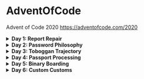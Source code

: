 # AdventOfCode
Advent of Code 2020 https://adventofcode.com/2020

<details>
<summary><b>Day 1: Report Repair</b></summary>
<p>
Day 1 provides an expense report with which one must search through each entry and find the pair that total 2020. Then find the triplet that totals 2020.

```
1721
979
366
299
675
1456
```

### Part 1:
For every entry in the list, compare it with every other entry until once pair totals 2020. 

### Part 2:
Same as part 1 but check every triplet in the same manner as before.

Added in some early outs in case there was no chance of a solution for any particular pair. Additionally, the data was sorted in ascending order to speed up operations. 
</p>
</details>


<details>
<summary><b>Day 2: Password Philosophy</b></summary>
<p>
Day 2 provides a list of passwords along with some criteria for validity. Where you are given two numbers and one character. The numbers being the min and max occurrences for the given char in the respective password.

```
1-3 a: abcde
1-3 b: cdefg
2-9 c: ccccccccc
```

### Part 1:
Parse the data to extract the min, max, and special char and the password. Check the occurrences of the char in the password and verify it is within the min and max allowed.

### Part 2:
The rules change such that the numbers are now indices of where the char can occur in the password, but it can only occur in one of the two indices to be valid. For a little extra challenge, the numbers are not 0 based as is typical in programming languages. Check each index for the char and return a valid result only if one occurs.

Added in a regex version as well as built-in methods to solve.
</p>
</details>


<details>
<summary><b>Day 3: Toboggan Trajectory</b></summary>
<p>
Day 3 provides a map of trees for a given region. This region repeats the tree pattern out to the right. Each '#' indicates a tree. One must find all trees hit based on a given trajectory (slope)

```
..##....... --->
#...#...#..
.#....#..#.
..#.#...#.#
.#...##..#.
..#.##..... ...>
.#.#.#....#
.#........#
#.##...#...
#...##....#
.#..#...#.# --->
```

### Part 1:
Given a slope of (3, 1) calculate the number of tees hit - points on the path with "#".

### Part 2:
Given a number of slopes,[(1, 1), (3, 1), (5, 1), (7, 1), (1, 2)] calculate the trees hit for each slope and find the product of them all.

### Created a little gif to show part one in action
<p align="center">
<img src="https://github.com/GlassToeStudio/AdventOfCode_2020/blob/master/Day_03/AoC_day3_p1.gif" width="50%" height="50%"
</p>

</p>
</details>

<details>
<summary><b>Day 4: Passport Processing</b></summary>
<p>
Day 4 number of key:value pairs for a given set of passport data all separated by a blank line. One must parse the data and check that the required fields are present.

```
ecl:gry pid:860033327 eyr:2020 hcl:#fffffd
byr:1937 iyr:2017 cid:147 hgt:183cm

iyr:2013 ecl:amb cid:350 eyr:2023 pid:028048884
hcl:#cfa07d byr:1929

hcl:#ae17e1 iyr:2013
eyr:2024
ecl:brn pid:760753108 byr:1931
hgt:179cm

hcl:#cfa07d eyr:2025 pid:166559648
iyr:2011 ecl:brn hgt:59in
```
### Required felids (except cid)

```
byr (Birth Year)
iyr (Issue Year)
eyr (Expiration Year)
hgt (Height)
hcl (Hair Color)
ecl (Eye Color)
pid (Passport ID)
cid (Country ID)
```

### Part 1:
Break down the data in separate passports then break out each key:value pair of fields. Check that the required fields are present and count the total number of valid passports.

### Part 2:
Each field now required some data validation. Check each field against its respective criteria and find the total number of valid passports.

```
byr (Birth Year) - four digits; at least 1920 and at most 2002.
iyr (Issue Year) - four digits; at least 2010 and at most 2020.
eyr (Expiration Year) - four digits; at least 2020 and at most 2030.
hgt (Height) - a number followed by either cm or in:
If cm, the number must be at least 150 and at most 193.
If in, the number must be at least 59 and at most 76.
hcl (Hair Color) - a # followed by exactly six characters 0-9 or a-f.
ecl (Eye Color) - exactly one of: amb blu brn gry grn hzl oth.
pid (Passport ID) - a nine-digit number, including leading zeros.
cid (Country ID) - ignored, missing or not.
```
</p>
</details>


<details>
<summary><b>Day 5: Binary Boarding</b></summary>
<p>
Day 5 provides a list of instructions for calculating a row, column and seat id for a given line of input. The instructions state to perform somewhat of a binary search, in that one must continuously take either the upper or lower half of some range until a single value is left. Do this for the first 7 characters of the input, then again for the last 3 characters. The two values are then used to calculate a seat id. Once all seat ids are found, locate the seat id that is missing from the others. 

```py
BFFFBBFRRR

def get_seat_id(row, column):
    return row * 8 + column
```

### Part 1:
For every line of input, split out the first 7 and last 3 characters. Based on each value, take either the upper or lower half of a given range (128 and 8, respectively). Take these two values and calculate a seat id.

### Part 2:
For every seat id, find which one is missing from the total range of seat ids (128 * 8). However, not all seat ids are actually available, so to find the missing seat, find also that its neighbors (+1 and -1) are not missing. 

```py
if seat + 1 not in missing_seats and seat - 1 not in missing_seats:
``` 
</p>
</details>


<details>
<summary><b>Day 6: Custom Customs</b></summary>
<p>
Day 6 provides a list of groups of answers, each answer being a letter of the alphabet noting a answer of yes for one of 26 questions.

```
abc

a
b
c

ab
ac

a
a
a
a

b
```

### Part 1:
For every groups of answers, find ANY response of yes. (Union). 

### Part 2:
For every group of answers, find responses where ALL answered yes. (Intersection)


### Created some visuals of the data
#### Part 1
<p align="center">
<img src="https://github.com/GlassToeStudio/AdventOfCode_2020/blob/master/Day_06/day_6_part_1.PNG" width="100%" height="100%"
</p>

#### Part 2
<p align="center">
<img src="https://github.com/GlassToeStudio/AdventOfCode_2020/blob/master/Day_06/day_6_part_2.PNG" width="100%" height="100%"
</p>

</p>
</details>
